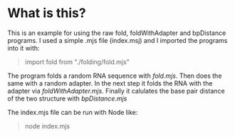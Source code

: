What is this?
====================

This is an example for using the raw fold, foldWithAdapter and bpDistance programs.
I used a simple .mjs file (index.msj) and I imported the programs into it with:
>import fold from "./folding/fold.mjs"

The program folds a random RNA sequence with *fold.mjs*. Then does the same with a random adapter.
In the next step it folds the RNA with the adapter via *foldWithAdapter.mjs*.
Finally it calulates the base pair distance of the two structure with *bpDistance.mjs*

The index.mjs file can be run with Node like:
>node index.mjs